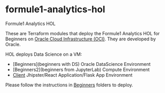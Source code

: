 # formule1-analytics-hol
Formule1 Analytics HOL 

These are Terraform modules that deploy the Formule1 Analytics HOL for Beginners on [Oracle Cloud Infrastructure (OCI)](https://cloud.oracle.com/en_US/cloud-infrastructure). They are developed by Oracle.

HOL deploys Data Science on a VM:
* [Beginners](beginners with DS) Oracle DataScience Environment
* [Beginners2](beginners from JupyterLab) Compute Environment
* [Client](client) Jhipster/React Application/Flask App Environment


Please follow the instructions in [Beginners](beginners)  folders to deploy.

